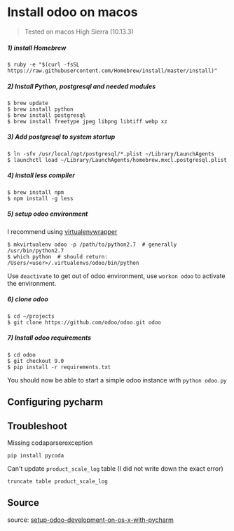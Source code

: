 # Install odoo on macos

> Tested on macos High Sierra (10.13.3)

##### 1) install Homebrew

```
$ ruby -e "$(curl -fsSL https://raw.githubusercontent.com/Homebrew/install/master/install)"
```

##### 2) Install Python, postgresql and needed modules

```
$ brew update
$ brew install python
$ brew install postgresql
$ brew install freetype jpeg libpng libtiff webp xz
```

##### 3) Add postgresql to system startup

```
$ ln -sfv /usr/local/opt/postgresql/*.plist ~/Library/LaunchAgents
$ launchctl load ~/Library/LaunchAgents/homebrew.mxcl.postgresql.plist
```
##### 4) install less compiler

```
$ brew install npm
$ npm install -g less
```

##### 5) setup odoo environment

I recommend using [virtualenvwrapper](http://virtualenvwrapper.readthedocs.io/en/latest/index.html)

```
$ mkvirtualenv odoo -p /path/to/python2.7  # generally /usr/bin/python2.7
$ which python  # should return:
/Users/<user>/.virtualenvs/odoo/bin/python
```
Use `deactivate` to get out of odoo environment, use `workon odoo` to activate the environment.

##### 6) clone odoo

```
$ cd ~/projects
$ git clone https://github.com/odoo/odoo.git odoo
```

##### 7) Install odoo requirements

```
$ cd odoo
$ git checkout 9.0
$ pip install -r requirements.txt
```

You should now be able to start a simple odoo instance with `python odoo.py`

## Configuring pycharm

## Troubleshoot

Missing codaparserexception

```
pip install pycoda
```

Can't update `product_scale_log` table (I did not write down the exact error)

```
truncate table product_scale_log
```

## Source
source: [setup-odoo-development-on-os-x-with-pycharm](http://bloopark.de/en_US/blog/the-bloopark-times-english-2/post/setup-odoo-development-on-os-x-with-pycharm-109)
